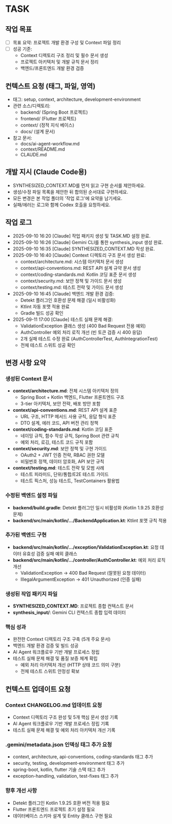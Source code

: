 # TASK

## 작업 목표
- [ ] 목표 요약: 프로젝트 개발 환경 구성 및 Context 파일 정리
- [ ] 성공 기준: 
  - Context 디렉토리 구조 정리 및 필수 문서 생성
  - 프로젝트 아키텍처 및 개발 규칙 문서 정리
  - 백엔드/프론트엔드 개발 환경 검증

## 컨텍스트 요청 (태그, 파일, 영역)
- 태그: setup, context, architecture, development-environment
- 관련 소스/디렉토리: 
  - backend/ (Spring Boot 프로젝트)
  - frontend/ (Flutter 프로젝트)
  - context/ (정적 지식 베이스)
  - docs/ (설계 문서)
- 참고 문서: 
  - docs/ai-agent-workflow.md
  - context/README.md
  - CLAUDE.md

## 개발 지시 (Claude Code용)
- SYNTHESIZED_CONTEXT.MD를 먼저 읽고 구현 순서를 제안하세요.
- 생성/수정 파일 목록을 제안한 뒤 합의된 순서대로 구현하세요.
- 모든 변경은 본 작업 폴더의 '작업 로그'에 요약을 남기세요.
- 실패/에러는 로그와 함께 Codex 호출을 요청하세요.

## 작업 로그
- 2025-09-10 16:20 [Claude] 작업 패키지 생성 및 TASK.MD 설정 완료.
- 2025-09-10 16:26 [Claude] Gemini CLI를 통한 synthesis_input 생성 완료.
- 2025-09-10 16:35 [Claude] SYNTHESIZED_CONTEXT.MD 작성 완료.
- 2025-09-10 16:40 [Claude] Context 디렉토리 구조 문서 생성 완료:
  - context/architecture.md: 시스템 아키텍처 문서 생성
  - context/api-conventions.md: REST API 설계 규약 문서 생성
  - context/coding-standards.md: Kotlin 코딩 표준 문서 생성
  - context/security.md: 보안 정책 및 가이드 문서 생성
  - context/testing.md: 테스트 전략 및 가이드 문서 생성
- 2025-09-10 16:45 [Claude] 백엔드 개발 환경 검증:
  - Detekt 플러그인 호환성 문제 해결 (일시 비활성화)
  - Ktlint 자동 포맷 적용 완료
  - Gradle 빌드 성공 확인
- 2025-09-11 17:00 [Claude] 테스트 실패 문제 해결:
  - ValidationException 클래스 생성 (400 Bad Request 전용 예외)
  - AuthController 예외 처리 로직 개선 (빈 토큰 검증 시 400 응답)
  - 2개 실패 테스트 수정 완료 (AuthControllerTest, AuthIntegrationTest)
  - 전체 테스트 스위트 성공 확인

## 변경 사항 요약

### 생성된 Context 문서
- **context/architecture.md**: 전체 시스템 아키텍처 정의
  - Spring Boot + Kotlin 백엔드, Flutter 프론트엔드 구조
  - 3-tier 아키텍처, 보안 전략, 배포 방안 포함
- **context/api-conventions.md**: REST API 설계 표준
  - URL 구조, HTTP 메서드 사용 규칙, 응답 형식 표준
  - DTO 설계, 에러 코드, API 버전 관리 정책
- **context/coding-standards.md**: Kotlin 코딩 표준
  - 네이밍 규칙, 함수 작성 규칙, Spring Boot 관련 규칙
  - 예외 처리, 로깅, 테스트 코드 규칙 포함
- **context/security.md**: 보안 정책 및 구현 가이드
  - OAuth2 + JWT 인증 전략, RBAC 권한 모델
  - 비밀번호 정책, 데이터 암호화, API 보안 규칙
- **context/testing.md**: 테스트 전략 및 모범 사례
  - 테스트 피라미드, 단위/통합/E2E 테스트 가이드
  - 테스트 픽스처, 성능 테스트, TestContainers 활용법

### 수정된 백엔드 설정 파일
- **backend/build.gradle**: Detekt 플러그인 일시 비활성화 (Kotlin 1.9.25 호환성 문제)
- **backend/src/main/kotlin/.../BackendApplication.kt**: Ktlint 포맷 규칙 적용

### 추가된 백엔드 구현
- **backend/src/main/kotlin/.../exception/ValidationException.kt**: 요청 데이터 유효성 검증 실패 예외 클래스
- **backend/src/main/kotlin/.../controller/AuthController.kt**: 예외 처리 로직 개선
  - ValidationException → 400 Bad Request (잘못된 요청 데이터)
  - IllegalArgumentException → 401 Unauthorized (인증 실패)

### 생성된 작업 패키지 파일
- **SYNTHESIZED_CONTEXT.MD**: 프로젝트 종합 컨텍스트 문서
- **synthesis_input/**: Gemini CLI 컨텍스트 종합 입력 데이터

### 핵심 성과
- 완전한 Context 디렉토리 구조 구축 (5개 주요 문서)
- 백엔드 개발 환경 검증 및 빌드 성공
- AI Agent 워크플로우 기반 개발 프로세스 정립
- 테스트 실패 문제 해결 및 품질 보증 체계 확립
  - 예외 처리 아키텍처 개선 (HTTP 상태 코드 의미 구분)
  - 전체 테스트 스위트 안정성 확보

## 컨텍스트 업데이트 요청

### Context CHANGELOG.md 업데이트 요청
- Context 디렉토리 구조 완성 및 5개 핵심 문서 생성 기록
- AI Agent 워크플로우 기반 개발 프로세스 정립 기록
- 테스트 실패 문제 해결 및 예외 처리 아키텍처 개선 기록

### .gemini/metadata.json 인덱싱 태그 추가 요청
- context, architecture, api-conventions, coding-standards 태그 추가
- security, testing, development-environment 태그 추가
- spring-boot, kotlin, flutter 기술 스택 태그 추가
- exception-handling, validation, test-fixes 태그 추가

### 향후 개선 사항
- Detekt 플러그인 Kotlin 1.9.25 호환 버전 적용 필요
- Flutter 프론트엔드 프로젝트 초기 설정 필요
- 데이터베이스 스키마 설계 및 Entity 클래스 구현 필요

